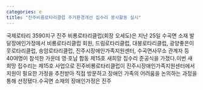 ```yaml
---
categories: e
title: "진주비룡로타리클럽 주거환경개선 집수리 봉사활동 실시"
---
```

국제로타리 3590지구 진주 비룡로타리클럽(회장 오세도)은 지난 25일 수곡면 소재 발달장애인가정에서 비룡로타리클럽 회원, 드림로타리클럽, 대봉로타리클럽, 광양좋은이웃로타리클럽, 송암로타리클럽, 진주시장애인가족지원센터, 수곡면사무소 관계자 등 40여명이 참석한 가운데 영·호남 합동 제15호 새희망 집수리 준공식을 가졌다.이번 새희망 집수리는 제15호 사업으로 진주비룡로타리클럽이 진주시장애인가족지원센터에서 지원이 필요한 가정을 추천받아 직접 방문하고 장애인 가족의 어려움을 논의하는 과정을 통해 선정됐다.수곡면 소재의 장애인가정은 진주